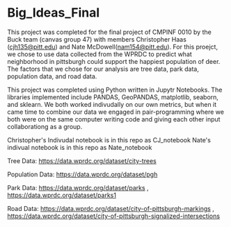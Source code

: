 # Big_Ideas_Final

This project was completed for the final project of CMPINF 0010 by the Buck team (canvas group 47) with members Christopher Haas (cjh135@pitt.edu) and Nate McDowell(nam154@pitt.edu). For this proejct, we chose to use data collected from the WPRDC to predict what neighborhood in pittsburgh could support the happiest population of deer. The factors that we chose for our analysis are tree data, park data, population data, and road data. 

This project was completed using Python written in Jupytr Notebooks. The libraries implemented include PANDAS, GeoPANDAS, matplotlib, seaborn, and sklearn. We both worked indivudally on our own metrics, but when it came time to combine our data we engaged in pair-programming where we both were on the same computer writing code and giving each other input collaborationg as a group. 

Christopher's Indivudal notebook is in this repo as CJ_notebook
Nate's indivual notebook is in this repo as Nate_notebook

Tree Data: https://data.wprdc.org/dataset/city-trees

Population Data: https://data.wprdc.org/dataset/pgh

Park Data: https://data.wprdc.org/dataset/parks , https://data.wprdc.org/dataset/parks1

Road Data: https://data.wprdc.org/dataset/city-of-pittsburgh-markings , https://data.wprdc.org/dataset/city-of-pittsburgh-signalized-intersections
